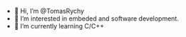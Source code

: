 - 👋 Hi, I’m @TomasRychy
- 👀 I’m interested in embeded and software development.
- 🌱 I’m currently learning C/C++
